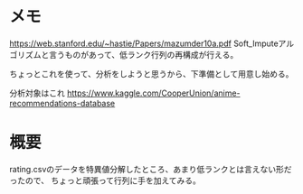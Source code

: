 # メモ
https://web.stanford.edu/~hastie/Papers/mazumder10a.pdf
Soft_Imputeアルゴリズムと言うものがあって、低ランク行列の再構成が行える。

ちょっとこれを使って、分析をしようと思うから、下準備として用意し始める。

分析対象はこれ
https://www.kaggle.com/CooperUnion/anime-recommendations-database

# 概要
rating.csvのデータを特異値分解したところ、あまり低ランクとは言えない形だったので、
ちょっと頑張って行列に手を加えてみる。

